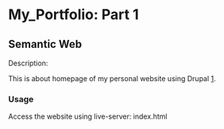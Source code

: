 # My_Portfolio: Part 1
## Semantic Web


Description:

This is about homepage of my personal website using Drupal [1].

[1]: https://iszumi.com

### **Usage**

Access the website using live-server: index.html
